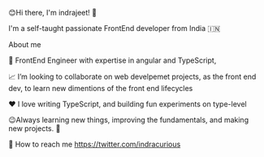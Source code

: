 😊Hi there, I'm indrajeet! 👋<br>


<!-- 
![Anurag's GitHub stats](https://github-readme-stats.vercel.app/api?username=indrajeetgiram&show_icons=true)
[![Top Langs](https://github-readme-stats.vercel.app/api/top-langs/?username=indrajeetgiram&layout=compact)](https://github.com/anuraghazra/github-readme-stats)

 -->


I'm a self-taught passionate FrontEnd developer from India 🇮🇳

About me

💼 FrontEnd Engineer with expertise in angular and TypeScript,

📈 I’m looking to collaborate on web develpemet projects, as the front end dev, to learn new dimentions of the front end lifecycles

❤️ I love writing TypeScript, and building fun experiments on type-level

😉Always learning new things, improving the fundamentals, and making new projects. 🚀

💬 How to reach me https://twitter.com/indracurious


